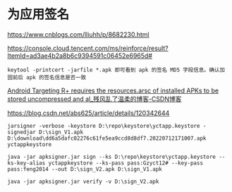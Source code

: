 # 为应用签名

https://www.cnblogs.com/lliuhh/p/8682230.html

https://console.cloud.tencent.com/ms/reinforce/result?ItemId=ad3ae4b2a8b6c9394591c06452e6965d#

```
keytool -printcert -jarfile *.apk 即可看到 apk 的签名 MD5 字段信息。确认加固前后 apk 的签名信息是否一致
```

[Android Targeting R+ requires the resources.arsc of installed APKs to be stored uncompressed and al_残风乱了温柔的博客-CSDN博客](https://blog.csdn.net/fitaotao/article/details/119458071?spm=1001.2101.3001.6661.1&utm_medium=distribute.pc_relevant_t0.none-task-blog-2%7Edefault%7ECTRLIST%7Edefault-1-119458071-blog-123892541.pc_relevant_multi_platform_whitelistv2&depth_1-utm_source=distribute.pc_relevant_t0.none-task-blog-2%7Edefault%7ECTRLIST%7Edefault-1-119458071-blog-123892541.pc_relevant_multi_platform_whitelistv2&utm_relevant_index=1)

https://blog.csdn.net/abs625/article/details/120342644

```
jarsigner -verbose -keystore D:\repo\keystore\yctapp.keystore -signedjar D:\sign_V1.apk D:\download\dd6a5dafc02276c61fe5ea9ccd8d8df7.20220712171007.apk yctappkeystore
```

```
java -jar apksigner.jar sign --ks D:\repo\keystore\yctapp.keystore --ks-key-alias yctappkeystore --ks-pass pass:Gzyct12# --key-pass pass:feng2014 --out D:\sign_V2.apk D:\sign_V1.apk
```

```
java -jar apksigner.jar verify -v D:\sign_V2.apk
```
